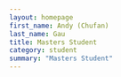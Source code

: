 ```yaml
---
layout: homepage
first_name: Andy (Chufan)
last_name: Gau
title: Masters Student
category: student
summary: "Masters Student"
---
```


